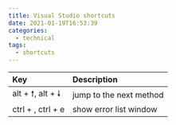 ```yaml
---
title: Visual Studio shortcuts
date: 2021-01-19T16:53:39
categories:
  - technical
tags:
  - shortcuts
---
```



| Key | Description |
| :--- | :--- |
| alt + 🠕, alt + 🠗 | jump to the next method |
| ctrl + \, ctrl + e | show error list window |

